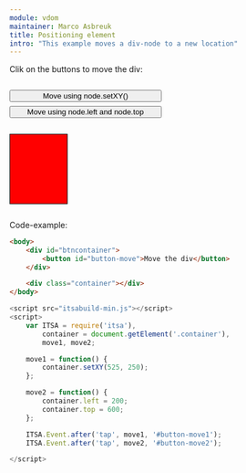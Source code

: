```yaml
---
module: vdom
maintainer: Marco Asbreuk
title: Positioning element
intro: "This example moves a div-node to a new location"
---
```


<style type="text/css">
    #btncontainer {
        margin: 2em 0;
        min-height: 2em;
    }
    #btncontainer button {
        margin-top: 0.5em;
        min-width: 20em;
        display: block;
    }
    .container {
        background-color: #F00;
        text-align: center;
        margin: 2em 0;
        padding-top: 1.5em;
        height: 100px;
        width: 100px;
        border: solid 1px #000;
    }
</style>

Clik on the buttons to move the div:

<div id="btncontainer">
    <button id="button-move1" class="pure-button pure-button-primary pure-button-bordered">Move using node.setXY()</button>
    <button id="button-move2" class="pure-button pure-button-primary pure-button-bordered">Move using node.left and node.top</button>
</div>

<div class="container"></div>

Code-example:

```html
<body>
    <div id="btncontainer">
        <button id="button-move">Move the div</button>
    </div>

    <div class="container"></div>
</body>
```

```js
<script src="itsabuild-min.js"></script>
<script>
    var ITSA = require('itsa'),
        container = document.getElement('.container'),
        move1, move2;

    move1 = function() {
        container.setXY(525, 250);
    };

    move2 = function() {
        container.left = 200;
        container.top = 600;
    };

    ITSA.Event.after('tap', move1, '#button-move1');
    ITSA.Event.after('tap', move2, '#button-move2');

</script>
```

<script src="../../dist/itsabuild-min.js"></script>
<script>
    var ITSA = require('itsa'),
        container = document.getElement('.container'),
        move1, move2;

    move1 = function() {
        container.setXY(525, 250);
    };

    move2 = function() {
        container.left = 200;
        container.top = 600;
    };

    ITSA.Event.after('tap', move1, '#button-move1');
    ITSA.Event.after('tap', move2, '#button-move2');
</script>